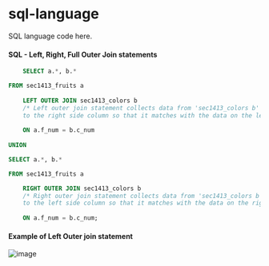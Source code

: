 # sql-language
SQL language code here.

#### SQL - Left, Right, Full Outer Join statements
```sql
    SELECT a.*, b.*

FROM sec1413_fruits a
    
    LEFT OUTER JOIN sec1413_colors b 
    /* Left outer join statement collects data from 'sec1413_colors b' of rows 
    to the right side column so that it matches with the data on the left side of the table. */
    
    ON a.f_num = b.c_num
    
UNION

SELECT a.*, b.*

FROM sec1413_fruits a

    RIGHT OUTER JOIN sec1413_colors b 
    /* Right outer join statement collects data from 'sec1413_colors b' of rows 
    to the left side column so that it matches with the data on the right side of the table.*/
    
    ON a.f_num = b.c_num;
```

#### Example of Left Outer join statement
![image](https://user-images.githubusercontent.com/36749450/94019264-90c93200-fd7f-11ea-85b8-158f93d84266.png)

